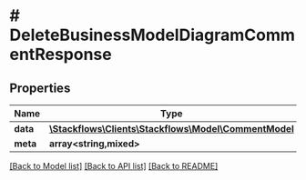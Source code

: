 # # DeleteBusinessModelDiagramCommentResponse

## Properties

Name | Type | Description | Notes
------------ | ------------- | ------------- | -------------
**data** | [**\Stackflows\Clients\Stackflows\Model\CommentModel**](CommentModel.md) |  | [optional]
**meta** | **array<string,mixed>** |  | [optional]

[[Back to Model list]](../../README.md#models) [[Back to API list]](../../README.md#endpoints) [[Back to README]](../../README.md)
